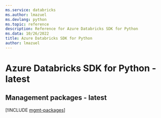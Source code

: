 ```yaml
---
ms.service: databricks
ms.author: lmazuel
ms.devlang: python
ms.topic: reference
description: Reference for Azure Databricks SDK for Python
ms.data: 10/26/2022
title: Azure Databricks SDK for Python
author: lmazuel
---
```

# Azure Databricks SDK for Python - latest

## Management packages - latest
[!INCLUDE [mgmt-packages](databricks-mgmt-index.md)]
